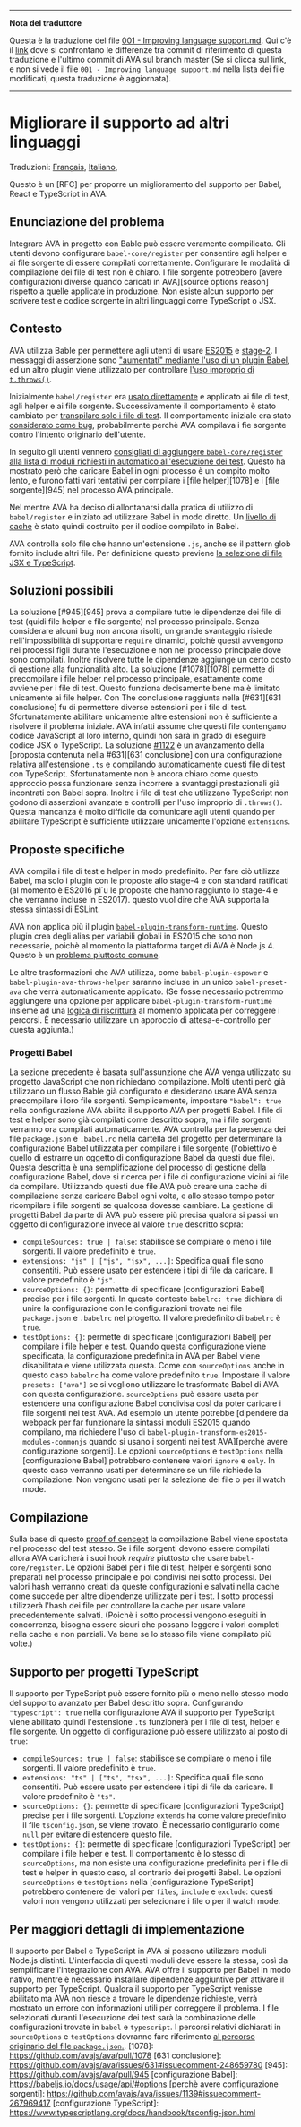 ___
**Nota del traduttore**

Questa è la traduzione del file [001 - Improving language support.md](https://github.com/avajs/ava/blob/master/docs/specs/001%20-%20Improving%20language%20support.md). Qui c'è il [link](https://github.com/avajs/ava/compare/0069a7ef4797a88149031124e7eade090a18ad4a...master#diff-01b90728d033fffd4c5cdacef3735d16) dove si confrontano le differenze tra commit di riferimento di questa traduzione e l'ultimo commit di AVA sul branch master (Se si clicca sul link, e non si vede il file `001 - Improving language support.md` nella lista dei file modificati, questa traduzione è aggiornata).
___
# Migliorare il supporto ad altri linguaggi

Traduzioni: [Français](https://github.com/avajs/ava-docs/blob/master/fr_FR/docs/specs/001%20-%20Improving%20language%20support.md),
 [Italiano](https://github.com/avajs/ava-docs/blob/master/it_IT/docs/specs/001%20-%20Improving%20language%20support.md),

Questo è un [RFC] per proporre un miglioramento del supporto per Babel, React e TypeScript in AVA.

## Enunciazione del problema

Integrare AVA in progetto con Bable può essere veramente compilicato. Gli utenti devono configurare `babel-core/register` per consentire agli helper e ai file sorgente di essere compilati correttamente. Configurare le modalità di compilazione dei file di test non è chiaro. I file sorgente potrebbero [avere configurazioni diverse quando caricati in AVA][source options reason] rispetto a quelle applicate in produzione.
Non esiste alcun supporto per scrivere test e codice sorgente in altri linguaggi come TypeScript o JSX.

## Contesto

AVA utilizza Bable per permettere agli utenti di usare [ES2015](https://babeljs.io/docs/plugins/preset-es2015/) e [stage-2](https://babeljs.io/docs/plugins/preset-stage-2/). I messaggi di asserzione sono ["aumentati" mediante l'uso di un plugin Babel](https://github.com/avajs/ava/pull/46), ed un altro plugin viene utilizzato per controllare  [l'uso improprio di `t.throws()`](https://github.com/avajs/ava/pull/742).

Inizialmente `babel/register` era [usato direttamente](https://github.com/avajs/ava/pull/23) e applicato ai file di test, agli helper e ai file sorgente. Successivamente il comportamento è stato cambiato per [transpilare solo i file di test](https://github.com/avajs/ava/issues/50). Il comportamento iniziale era stato [considerato  come bug](https://github.com/avajs/ava/issues/108#issuecomment-151245367), probabilmente perchè AVA compilava i fie sorgente contro l'intento originario dell'utente.

In seguito gli utenti vennero [consigliati di aggiungere `babel-core/register` alla lista di moduli richiesti in automatico all'esecuzione dei test](https://github.com/avajs/ava#transpiling-imported-modules). Questo ha mostrato però che caricare Babel in ogni processo è un compito molto lento, e furono fatti vari tentativi per compilare i [file helper][1078] e i [file sorgente][945] nel processo AVA principale.

Nel mentre AVA ha deciso di allontanarsi dalla pratica di utilizzo di `babel/register` e iniziato ad utilizzare Babel in modo diretto. Un [livello di cache](https://github.com/avajs/ava/pull/352) è stato quindi costruito per il codice compilato in Babel.

AVA controlla solo file che hanno un'estensione `.js`, anche se il pattern glob fornito include altri file. Per definizione questo previene [la selezione di file JSX e TypeScript](https://github.com/avajs/ava/issues/631).

## Soluzioni possibili

La soluzione [#945][945] prova a compilare tutte le dipendenze dei file di test (quidi file helper e file sorgente) nel processo principale. Senza considerare alcuni bug non ancora risolti, un grande svantaggio risiede nell'impossibilità di supportare `require` dinamici, poichè questi avvengono nei processi figli durante l'esecuzione e non nel processo principale dove sono compilati. Inoltre risolvere tutte le dipendenze aggiunge un certo costo di gestione alla funzionalità alto.
La soluzione [#1078][1078] permette di precompilare i file helper nel processo principale, esattamente come avviene per i file di test. Questo funziona decisamente bene ma è limitato unicamente ai file helper.
Con 
The conclusione raggiunta nella [#631][631 conclusione] fu di permettere diverse estensioni per i file di test. Sfortunatamente abilitare unicamente altre estensioni non è sufficiente a risolvere il problema iniziale. AVA infatti assume che questi file contengano codice JavaScript al loro interno, quindi non sarà in grado di eseguire codice JSX o TypeScript.
La soluzione [#1122](https://github.com/avajs/ava/pull/1122) è un avanzamento della [proposta contenuta nella #631][631 conclusione] con una configurazione relativa all'estensione `.ts` e compilando automaticamente questi file di test con TypeScript.
Sfortunatamente non è ancora chiaro come questo approccio possa funzionare senza incorrere a svantaggi prestazionali già incontrati con Babel sopra. Inoltre i file di test che utilizzano TypeScript non godono di asserzioni avanzate e controlli per l'uso improprio di `.throws()`. Questa mancanza è molto difficile da comunicare agli utenti quando per abilitare TypeScript è sufficiente utilizzare unicamente l'opzione `extensions`.

## Proposte specifiche

AVA compila i file di test e helper in modo predefinito. Per fare ciò utilizza Babel, ma solo i plugin con le proposte allo stage-4 e con standard ratificati (al momento è ES2016 pi`u le proposte che hanno raggiunto lo stage-4 e che verranno incluse in ES2017). questo vuol dire che AVA supporta la stessa sintassi di ESLint.

AVA non applica più il plugin [`babel-plugin-transform-runtime`](https://babeljs.io/docs/plugins/transform-runtime/). Questo plugin crea degli alias per variabili globali in ES2015 che sono non necessarie, poichè al momento la piattaforma target di AVA è Node.js 4. Questo è un [problema piuttosto comune](https://github.com/avajs/ava/issues/1089).

Le altre trasformazioni che AVA utilizza, come `babel-plugin-espower` e `babel-plugin-ava-throws-helper` saranno incluse in un unico `babel-preset-ava` che verrà automaticamente applicato. (Se fosse necessario potremmo aggiungere una opzione per applicare `babel-plugin-transform-runtime` insieme ad una [logica di riscrittura](https://github.com/avajs/ava/blob/033d4dcdcbdadbf665c740ff450c2a775a8373dc/lib/babel-config.js#L53:L61) al momento applicata per correggere i percorsi. È necessario utilizzare un approccio di attesa-e-controllo per questa aggiunta.)

### Progetti Babel

La sezione precedente è basata sull'assunzione che AVA venga utilizzato su progetto JavaScript che non richiedano compilazione. Molti utenti però già utilizzano un flusso Bable già configurato e desiderano usare AVA senza precompilare i loro file sorgenti. Semplicemente, impostare `"babel": true` nella configurazione AVA abilita il supporto AVA per progetti Babel. I file di test e helper sono già compilati come descritto sopra, ma i file sorgenti verranno ora compilati automaticamente.
AVA controlla per la presenza dei file `package.json` e `.babel.rc` nella cartella del progetto per determinare la configurazione Babel utilizzata per compilare i file sorgente (l'obiettivo è quello di estrarre un oggetto di configurazione Babel da questi due file). Questa descritta è una semplificazione del processo di gestione della configurazione Babel, dove si ricerca per i file di configurazione vicini ai file da compilare. Utilizzando questi due file AVA può creare una cache di compilazione senza caricare Babel ogni volta, e allo stesso tempo poter ricompilare i file sorgenti se qualcosa dovesse cambiare.
La gestione di progetti Babel da parte di AVA può essere più precisa qualora si passi un oggetto di configurazione invece al valore `true` descritto sopra:
* `compileSources: true | false`: stabilisce se compilare o meno i file sorgenti. Il valore predefinito è `true`.
* `extensions: "js" | ["js", "jsx", ...]`: Specifica quali file sono consentiti. Può essere usato per estendere i tipi di file da caricare. Il valore predefinito è `"js"`.
* `sourceOptions: {}`: permette di specificare [configurazioni Babel] precise per i file sorgenti. In questo contesto `babelrc: true` dichiara di unire la configurazione con le configurazioni trovate nei file `package.json` e `.babelrc` nel progetto. Il valore predefinito di `babelrc` è `true`.
* `testOptions: {}`: permette di specificare [configurazioni Babel] per compilare i file helper e test. Quando questa configurazione viene specificata, la configurazione predefinita in AVA per Babel viene disabilitata e viene utilizzata questa. Come con `sourceOptions` anche in questo caso `babelrc` ha come valore predefinito `true`. Impostare il valore `presets: ["ava"]` se si vogliono utilizzare le trasformate Babel di AVA con questa configurazione.
`sourceOptions` può essere usata per estendere una configurazione Babel condivisa così da poter caricare i file sorgenti nei test AVA. Ad esempio un utente potrebbe [dipendere da webpack per far funzionare la sintassi moduli ES2015 quando compilano, ma richiedere l'uso di `babel-plugin-transform-es2015-modules-commonjs` quando si usano i sorgenti nei test AVA][perchè avere configurazione sorgenti].
Le opzioni `sourceOptions` e `testOptions` nella [configurazione Babel] potrebbero contenere valori `ignore` e `only`. In questo caso verranno usati per determinare se un file richiede la compilazione. Non vengono usati per la selezione dei file o per il watch mode.

## Compilazione

Sulla base di questo [proof of concept](https://github.com/avajs/ava/pull/1082) la compilazione Babel viene spostata nel processo del test stesso. Se i file sorgenti devono essere compilati allora AVA caricherà i suoi hook *require* piuttosto che usare `babel-core/register`.
Le opzioni Babel per i file di test, helper e sorgenti sono preparati nel processo principale e poi condivisi nei sotto processi. Dei valori hash verranno creati da queste configurazioni e salvati nella cache come succede per altre dipendenze utilizzate per i test. I sotto processi utilizzerà l'hash dei file per controllare la cache per usare valore precedentemente salvati. (Poichè i sotto processi vengono eseguiti in concorrenza, bisogna essere sicuri che possano leggere i valori completi nella cache e non parziali. Va bene se lo stesso file viene compilato più volte.)

## Supporto per progetti TypeScript

Il supporto per TypeScript può essere fornito più o meno nello stesso modo del supporto avanzato per Babel descritto sopra. Configurando `"typescript": true` nella configurazione AVA il supporto per TypeScript viene abilitato quindi l'estensione `.ts` funzionerà per i file di test, helper e file sorgente. Un oggetto di configurazione può essere utilizzato al posto di `true`:
* `compileSources: true | false`: stabilisce se compilare o meno i file sorgenti. Il valore predefinito è `true`.
* `extensions: "ts" | ["ts", "tsx", ...]`: Specifica quali file sono consentiti. Può essere usato per estendere i tipi di file da caricare. Il valore predefinito è `"ts"`.
* `sourceOptions: {}`: permette di specificare [configurazioni TypeScript] precise per i file sorgenti. L'opzione `extends` ha come valore predefinito il file `tsconfig.json`, se viene trovato. È necessario configurarlo come `null` per evitare di estendere questo file.
* `testOptions: {}`: permette di specificare [configurazioni TypeScript] per compilare i file helper e test. Il comportamento è lo stesso di `sourceOptions`, ma non esiste una configurazione predefinita per i file di test e helper in questo caso, al contrario dei progetti Babel.
Le opzioni `sourceOptions` e `testOptions` nella [configurazione TypeScript] potrebbero contenere dei valori per `files`, `include` e `exclude`: questi valori non vengono utilizzati per selezionare i file o per il watch mode.

## Per maggiori dettagli di implementazione

Il supporto per Babel e TypeScript in AVA si possono utilizzare moduli Node.js distinti. L'interfaccia di questi moduli deve essere la stessa, così da semplificare l'integrazione con AVA.
AVA offre il supporto per Babel in modo nativo, mentre è necessario installare dipendenze aggiuntive per attivare il supporto per TypeScript. Qualora il supporto per TypeScript venisse abilitato ma AVA non riesce a trovare le dipendenze richieste, verrà mostrato un errore con informazioni utili per correggere il problema.
I file selezionati duranti l'esecuzione dei test sarà la combinazione delle configurazioni trovate in `babel` e `typescript`.
I percorsi relativi dichiarati in `sourceOptions` e `testOptions` dovranno fare riferimento [al percorso originario del file `package.json`.](https://github.com/avajs/ava/issues/707).
[1078]: https://github.com/avajs/ava/pull/1078
[631 conclusione]: https://github.com/avajs/ava/issues/631#issuecomment-248659780
[945]: https://github.com/avajs/ava/pull/945
[configurazione Babel]: https://babeljs.io/docs/usage/api/#options
[perchè avere configurazione sorgenti]: https://github.com/avajs/ava/issues/1139#issuecomment-267969417
[configurazione TypeScript]: https://www.typescriptlang.org/docs/handbook/tsconfig-json.html